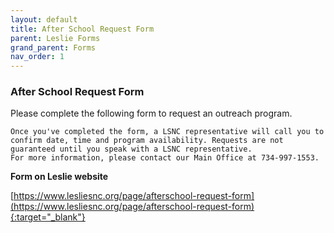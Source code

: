 ```yaml
---
layout: default
title: After School Request Form
parent: Leslie Forms
grand_parent: Forms
nav_order: 1
---
```


### After School Request Form

Please complete the following form to request an outreach program.

    Once you've completed the form, a LSNC representative will call you to confirm date, time and program availability. Requests are not guaranteed until you speak with a LSNC representative.
    For more information, please contact our Main Office at 734-997-1553. 

**Form on Leslie website**

[https://www.lesliesnc.org/page/afterschool-request-form](https://www.lesliesnc.org/page/afterschool-request-form){:target="_blank"}